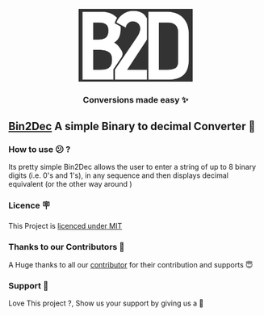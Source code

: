 <p align="center">
	<a src="https://krishguptadev.github.io/bin2dec">
		<img src="./images/B2D.png" width="45%" height="45%">
	</a>
	<h3 align="center">Conversions made easy ✨</h3>

</p>


## [Bin2Dec](https://krishguptadev.github.io/bin2dec) A simple Binary to decimal Converter 🍒

### How to use 😕 ?

Its pretty simple Bin2Dec allows the user to enter a string of up to 8 binary digits (i.e. 0's and 1's), in any sequence and then displays decimal equivalent (or the other way around )

### Licence 🪧

This Project is [licenced under MIT](Licence)


### Thanks to our Contributors 💙

A Huge thanks to all our [contributor](https://github.com/krishguptadev/Bin2Dec/graphs/contributors) for their contribution and supports 😇

### Support 🤝

Love This project ?, Show us your support by giving us a 🌟
